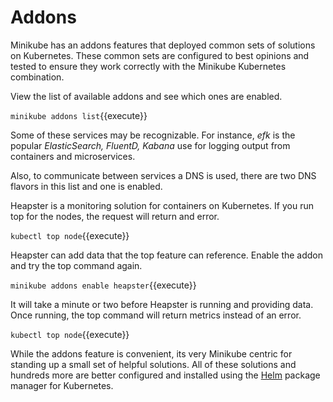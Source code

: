# Addons #

Minikube has an addons features that deployed common sets of solutions on Kubernetes. These common sets are configured to best opinions and tested to ensure they work correctly with the Minikube Kubernetes combination.

View the list of available addons and see which ones are enabled.

`minikube addons list`{{execute}}

Some of these services may be recognizable. For instance, _efk_ is the popular _ElasticSearch, FluentD, Kabana_ use for logging output from containers and microservices.

Also, to communicate between services a DNS is used, there are two DNS flavors in this list and one is enabled.

Heapster is a monitoring solution for containers on Kubernetes. If you run top for the nodes, the request will return and error.

`kubectl top node`{{execute}}

Heapster can add data that the top feature can reference. Enable the addon and try the top command again.

`minikube addons enable heapster`{{execute}}

It will take a minute or two before Heapster is running and providing data. Once running, the top command will return metrics instead of an error.

`kubectl top node`{{execute}}

While the addons feature is convenient, its very Minikube centric for standing up a small set of helpful solutions. All of these solutions and hundreds more are better configured and installed using the [Helm](https://helm.sh/) package manager for Kubernetes.
